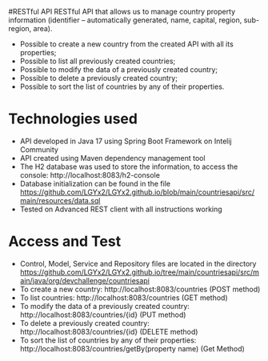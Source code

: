#RESTful API
RESTful API that allows us to manage country property information (identifier – automatically generated, name, capital, region, sub-region, area).

* Possible to create a new country from the created API with all its properties;
* Possible to list all previously created countries;
* Possible to modify the data of a previously created country;
* Possible to delete a previously created country;
* Possible to sort the list of countries by any of their properties.

# Technologies used
* API developed in Java 17 using Spring Boot Framework on Intelij Community
* API created using Maven dependency management tool
* The H2 database was used to store the information, to access the console: http://localhost:8083/h2-console
* Database initialization can be found in the file https://github.com/LGYx2/LGYx2.github.io/blob/main/countriesapi/src/main/resources/data.sql
* Tested on Advanced REST client with all instructions working

# Access and Test
* Control, Model, Service and Repository files are located in the directory https://github.com/LGYx2/LGYx2.github.io/tree/main/countriesapi/src/main/java/org/devchallenge/countriesapi
* To create a new country: http://localhost:8083/countries (POST method)
* To list countries: http://localhost:8083/countries (GET method)
* To modify the data of a previously created country: http://localhost:8083/countries/{id} (PUT method)
* To delete a previously created country: http://localhost:8083/countries/{id} (DELETE method)
* To sort the list of countries by any of their properties: http://localhost:8083/countries/getBy(property name) (Get Method)



 
